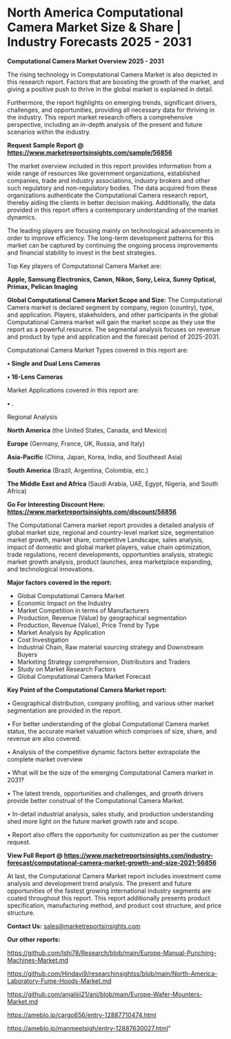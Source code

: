 # North America Computational Camera Market Size & Share | Industry Forecasts 2025 - 2031

<Strong> Computational Camera Market Overview 2025 - 2031</strong>

The rising technology in Computational Camera Market is also depicted in this research report. Factors that are boosting the growth of the market, and giving a positive push to thrive in the global market is explained in detail.

Furthermore, the report highlights on emerging trends, significant drivers, challenges, and opportunities, providing all necessary data for thriving in the industry. This report market research offers a comprehensive perspective, including an in-depth analysis of the present and future scenarios within the industry.

<strong>Request Sample Report @ <a href=https://www.marketreportsinsights.com/sample/56856>https://www.marketreportsinsights.com/sample/56856</a></strong>

The market overview included in this report provides information from a wide range of resources like government organizations, established companies, trade and industry associations, industry brokers and other such regulatory and non-regulatory bodies. The data acquired from these organizations authenticate the Computational Camera research report, thereby aiding the clients in better decision making. Additionally, the data provided in this report offers a contemporary understanding of the market dynamics.

The leading players are focusing mainly on technological advancements in order to improve efficiency. The long-term development patterns for this market can be captured by continuing the ongoing process improvements and financial stability to invest in the best strategies.

Top Key players of Computational Camera Market are:

<strong>Apple, Samsung Electronics, Canon, Nikon, Sony, Leica, Sunny Optical, Primax, Pelican Imaging</strong>

<strong><b>Global Computational Camera Market Scope and Size:</b></strong>
The Computational Camera market is declared segment by company, region (country), type, and application. Players, stakeholders, and other participants in the global Computational Camera market will gain the market scope as they use the report as a powerful resource. The segmental analysis focuses on revenue and product by type and application and the forecast period of 2025-2031.

Computational Camera Market Types covered in this report are:

<strong>• Single and Dual Lens Cameras

• 16-Lens Cameras</strong>

Market Applications covered in this report are:

<strong>• .</strong> 

Regional Analysis

<strong>North America</strong> (the United States, Canada, and Mexico)

<strong>Europe</strong> (Germany, France, UK, Russia, and Italy)

<strong>Asia-Pacific</strong> (China, Japan, Korea, India, and Southeast Asia)

<strong>South America</strong> (Brazil, Argentina, Colombia, etc.)

<strong>The Middle East and Africa</strong> (Saudi Arabia, UAE, Egypt, Nigeria, and South Africa)

<strong>Go For Interesting Discount Here: <a href=https://www.marketreportsinsights.com/discount/56856>https://www.marketreportsinsights.com/discount/56856</a></strong>

The Computational Camera market report provides a detailed analysis of global market size, regional and country-level market size, segmentation market growth, market share, competitive Landscape, sales analysis, impact of domestic and global market players, value chain optimization, trade regulations, recent developments, opportunities analysis, strategic market growth analysis, product launches, area marketplace expanding, and technological innovations.

<strong><b>Major factors covered in the report:</b></strong>
<ul>
  <li>Global Computational Camera Market </li>
  <li>Economic Impact on the Industry</li>
  <li>Market Competition in terms of Manufacturers</li>
  <li>Production, Revenue (Value) by geographical segmentation</li>
  <li>Production, Revenue (Value), Price Trend by Type</li>
  <li>Market Analysis by Application</li>
  <li>Cost Investigation</li>
  <li>Industrial Chain, Raw material sourcing strategy and Downstream Buyers</li>
  <li>Marketing Strategy comprehension, Distributors and Traders</li>
  <li>Study on Market Research Factors</li>
  <li>Global Computational Camera Market Forecast</li>
</ul>

<strong><b>Key Point of the Computational Camera Market report:</b></strong>

• Geographical distribution, company profiling, and various other market segmentation are provided in the report.

• For better understanding of the global Computational Camera market status, the accurate market valuation which comprises of size, share, and revenue are also covered.

• Analysis of the competitive dynamic factors better extrapolate the complete market overview

• What will be the size of the emerging Computational Camera market in 2031?

• The latest trends, opportunities and challenges, and growth drivers provide better construal of the Computational Camera Market.

• In-detail industrial analysis, sales study, and production understanding shed more light on the future market growth rate and scope.

• Report also offers the opportunity for customization as per the customer request.

<strong><b>View Full Report @ <a href=https://www.marketreportsinsights.com/industry-forecast/computational-camera-market-growth-and-size-2021-56856>https://www.marketreportsinsights.com/industry-forecast/computational-camera-market-growth-and-size-2021-56856</a></b></strong>


At last, the Computational Camera Market report includes investment come analysis and development trend analysis. The present and future opportunities of the fastest growing international industry segments are coated throughout this report. This report additionally presents product specification, manufacturing method, and product cost structure, and price structure.

<strong>Contact Us:</strong>
sales@marketreportsinsights.com

<strong>Our other reports:</strong>

<a href=https://github.com/Ishi78/Research/blob/main/Europe-Manual-Punching-Machines-Market.md>https://github.com/Ishi78/Research/blob/main/Europe-Manual-Punching-Machines-Market.md</a>

<a href=https://github.com/Hindavi9/researchinsightss/blob/main/North-America-Laboratory-Fume-Hoods-Market.md>https://github.com/Hindavi9/researchinsightss/blob/main/North-America-Laboratory-Fume-Hoods-Market.md</a>

<a href=https://github.com/anjaliiii21/ani/blob/main/Europe-Wafer-Mounters-Market.md>https://github.com/anjaliiii21/ani/blob/main/Europe-Wafer-Mounters-Market.md</a>

<a href=https://ameblo.jp/cargo656/entry-12887710474.html>https://ameblo.jp/cargo656/entry-12887710474.html</a>

<a href=https://ameblo.jp/manmeetsigh/entry-12887630027.html>https://ameblo.jp/manmeetsigh/entry-12887630027.html</a>"
